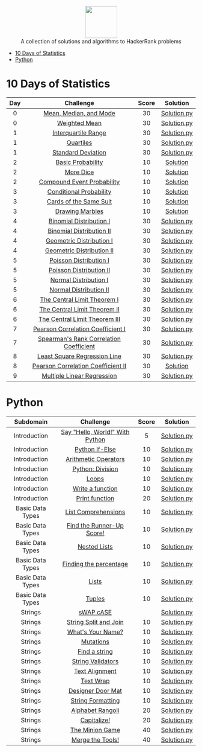 <p align="center">
    <a href="https://www.hackerrank.com/EL_Kaito">
        <img height=85 src="https://d3keuzeb2crhkn.cloudfront.net/hackerrank/assets/styleguide/logo_wordmark-f5c5eb61ab0a154c3ed9eda24d0b9e31.svg">
    </a>
    </br> A collection of solutions and algorithms to HackerRank problems
</p>

* [10 Days of Statistics](#10-days-of-statistics)
* [Python](#python)

# 10 Days of Statistics

| Day | Challenge | Score | Solution |
|:---:|:---------:|:-----:|:--------:|
|0|[Mean, Median, and Mode](https://www.hackerrank.com/challenges/s10-basic-statistics/problem)|30|[Solution.py](https://github.com/Elkaito/HackerRank/blob/master/10%20Days%20of%20Statistics/Day%200%20-%20Mean%2C%20Median%2C%20and%20Mode/Solution.py)|
|0|[Weighted Mean](https://www.hackerrank.com/challenges/s10-weighted-mean/problem)|30|[Solution.py](https://github.com/Elkaito/HackerRank/blob/master/10%20Days%20of%20Statistics/Day%200%20-%20Weighted%20Mean/Solution.py)|
|1|[Interquartile Range](https://www.hackerrank.com/challenges/s10-interquartile-range/problem)|30|[Solution.py](https://github.com/Elkaito/HackerRank/blob/master/10%20Days%20of%20Statistics/Day%201%20-%20Interquartile%20Range/Solution.py)|
|1|[Quartiles](https://www.hackerrank.com/challenges/s10-quartiles/problem)|30|[Solution.py](https://github.com/Elkaito/HackerRank/blob/master/10%20Days%20of%20Statistics/Day%201%20-%20Quartiles/Solution.py)|
|1|[Standard Deviation](https://www.hackerrank.com/challenges/s10-standard-deviation/problem)|30|[Solution.py](https://github.com/Elkaito/HackerRank/blob/master/10%20Days%20of%20Statistics/Day%201%20-%20Standard%20Deviation/Solution.py)|
|2|[Basic Probability](https://www.hackerrank.com/challenges/s10-mcq-1/problem)|10|[Solution](https://github.com/Elkaito/HackerRank/blob/master/10%20Days%20of%20Statistics/Day%202%20-%20Basic%20Probability/Solution.txt)|
|2|[More Dice](https://www.hackerrank.com/challenges/s10-mcq-2/problem)|10|[Solution](https://github.com/Elkaito/HackerRank/blob/master/10%20Days%20of%20Statistics/Day%202%20-%20More%20Dice/Solution.txt)|
|2|[Compound Event Probability](https://www.hackerrank.com/challenges/s10-mcq-3/problem)|10|[Solution](https://github.com/Elkaito/HackerRank/blob/master/10%20Days%20of%20Statistics/Day%202%20-%20Compound%20Event%20Probability/Solution.txt)|
|3|[Conditional Probability](https://www.hackerrank.com/challenges/s10-mcq-4/problem)|10|[Solution](https://github.com/Elkaito/HackerRank/blob/master/10%20Days%20of%20Statistics/Day%203%20-%20Conditional%20Probability/Solution.txt)|
|3|[Cards of the Same Suit](https://www.hackerrank.com/challenges/s10-mcq-5/problem)|10|[Solution](https://github.com/Elkaito/HackerRank/blob/master/10%20Days%20of%20Statistics/Day%203%20-%20Cards%20of%20the%20Same%20Suit/Solution.txt)|
|3|[Drawing Marbles](https://www.hackerrank.com/challenges/s10-mcq-6/problem)|10|[Solution](https://github.com/Elkaito/HackerRank/blob/master/10%20Days%20of%20Statistics/Day%203%20-%20Drawing%20Marbles/Solution.txt)|
|4|[Binomial Distribution I](https://www.hackerrank.com/challenges/s10-binomial-distribution-1/problem)|30|[Solution.py](https://github.com/Elkaito/HackerRank/blob/master/10%20Days%20of%20Statistics/Day%204%20-%20Binomial%20Distribution%20I/Solution.py)|
|4|[Binomial Distribution II]()|30|[Solution.py](https://github.com/Elkaito/HackerRank/blob/master/10%20Days%20of%20Statistics/Day%204%20-%20Binomial%20Distribution%20II/Solution.py)|
|4|[Geometric Distribution I](https://www.hackerrank.com/challenges/s10-geometric-distribution-1/problem)|30|[Solution.py](https://github.com/Elkaito/HackerRank/blob/master/10%20Days%20of%20Statistics/Day%204%20-%20Geometric%20Distribution%20I/Solution.py)|
|4|[Geometric Distribution II](https://www.hackerrank.com/challenges/s10-geometric-distribution-2/problem)|30|[Solution.py](https://github.com/Elkaito/HackerRank/blob/master/10%20Days%20of%20Statistics/Day%204%20-%20Geometric%20Distribution%20II/Solution.py)|
|5|[Poisson Distribution I](https://www.hackerrank.com/challenges/s10-poisson-distribution-1/problem)|30|[Solution.py](https://github.com/Elkaito/HackerRank/blob/master/10%20Days%20of%20Statistics/Day%205%20-%20Poisson%20Distribution%20I/Solution.py)|
|5|[Poisson Distribution II](https://www.hackerrank.com/challenges/s10-poisson-distribution-2/problem)|30|[Solution.py](https://github.com/Elkaito/HackerRank/blob/master/10%20Days%20of%20Statistics/Day%205%20-%20Poisson%20Distribution%20II/Solution.py)|
|5|[Normal Distribution I](https://www.hackerrank.com/challenges/s10-normal-distribution-1/problem)|30|[Solution.py](https://github.com/Elkaito/HackerRank/blob/master/10%20Days%20of%20Statistics/Day%205%20-%20Normal%20Distribution%20I/Solution.py)|
|5|[Normal Distribution II](https://www.hackerrank.com/challenges/s10-normal-distribution-2/problem)|30|[Solution.py](https://github.com/Elkaito/HackerRank/blob/master/10%20Days%20of%20Statistics/Day%205%20-%20Normal%20Distribution%20II/Solution.py)|
|6|[The Central Limit Theorem I](https://www.hackerrank.com/challenges/s10-the-central-limit-theorem-1/problem)|30|[Solution.py](https://github.com/Elkaito/HackerRank/blob/master/10%20Days%20of%20Statistics/Day%206%20-%20The%20Central%20Limit%20Theorem%20I/Solution.py)|
|6|[The Central Limit Theorem II](https://www.hackerrank.com/challenges/s10-the-central-limit-theorem-2/problem)|30|[Solution.py](https://github.com/Elkaito/HackerRank/blob/master/10%20Days%20of%20Statistics/Day%206%20-%20The%20Central%20Limit%20Theorem%20II/Solution.py)|
|6|[The Central Limit Theorem III](https://www.hackerrank.com/challenges/s10-the-central-limit-theorem-3/problem)|30|[Solution.py](https://github.com/Elkaito/HackerRank/blob/master/10%20Days%20of%20Statistics/Day%206%20-%20The%20Central%20Limit%20Theorem%20III/Solution.py)|
|7|[Pearson Correlation Coefficient I](https://www.hackerrank.com/challenges/s10-pearson-correlation-coefficient/problem)|30|[Solution.py](https://github.com/Elkaito/HackerRank/blob/master/10%20Days%20of%20Statistics/Day%207%20-%20Pearson%20Correlation%20Coefficient%20I/Solution.py)|
|7|[Spearman's Rank Correlation Coefficient](https://www.hackerrank.com/challenges/s10-spearman-rank-correlation-coefficient/problem)|30|[Solution.py](https://github.com/Elkaito/HackerRank/blob/master/10%20Days%20of%20Statistics/Day%207%20-%20Spearman's%20Rank%20Correlation%20Coefficient/Solution.py)|
|8|[Least Square Regression Line](https://www.hackerrank.com/challenges/s10-least-square-regression-line/problem)|30|[Solution.py](https://github.com/Elkaito/HackerRank/blob/master/10%20Days%20of%20Statistics/Day%208%20-%20Least%20Square%20Regression%20Line/Solution.py)|
|8|[Pearson Correlation Coefficient II](https://www.hackerrank.com/challenges/s10-mcq-7/problem)|30|[Solution](https://github.com/Elkaito/HackerRank/blob/master/10%20Days%20of%20Statistics/Day%208%20-%20Pearson%20Correlation%20Coefficient%20II/Solution.txt)|
|9|[Multiple Linear Regression](https://www.hackerrank.com/challenges/s10-multiple-linear-regression/problem)|30|[Solution.py](https://github.com/Elkaito/HackerRank/blob/master/10%20Days%20of%20Statistics/Day%209%20-%20Multiple%20Linear%20Regression/Solution.py)|

# Python

| Subdomain | Challenge | Score | Solution |
|:---------:|:---------:|:-----:|:--------:|
|Introduction|[Say "Hello, World!" With Python](https://www.hackerrank.com/challenges/py-hello-world/problem)|5|[Solution.py](https://github.com/Elkaito/HackerRank/tree/master/Python/Introduction/Say%20%20Hello%2C%20World!%20With%20Python)|
|Introduction|[Python If-Else](https://www.hackerrank.com/challenges/py-if-else/problem)|10|[Solution.py](https://github.com/Elkaito/HackerRank/blob/master/Python/Introduction/Python%20If-Else/Solution.py)|
|Introduction|[Arithmetic Operators](https://www.hackerrank.com/challenges/python-arithmetic-operators/problem)|10|[Solution.py](https://github.com/Elkaito/HackerRank/blob/master/Python/Introduction/Arithmetic%20Operators/Solution.py)|
|Introduction|[Python: Division](https://www.hackerrank.com/challenges/python-division/problem)|10|[Solution.py](https://github.com/Elkaito/HackerRank/blob/master/Python/Introduction/Python%20-%20Division/Solution.py)|
|Introduction|[Loops](https://www.hackerrank.com/challenges/python-loops/problem)|10|[Solution.py](https://github.com/Elkaito/HackerRank/blob/master/Python/Introduction/Loops/Solution.py)|
|Introduction|[Write a function](https://www.hackerrank.com/challenges/write-a-function/problem)|10|[Solution.py](https://github.com/Elkaito/HackerRank/blob/master/Python/Introduction/Write%20a%20function/Solution.py)|
|Introduction|[Print function](https://www.hackerrank.com/challenges/python-print/problem)|20|[Solution.py](https://github.com/Elkaito/HackerRank/blob/master/Python/Introduction/Print%20Function/Solution.py)|
|Basic Data Types|[List Comprehensions](https://www.hackerrank.com/challenges/list-comprehensions/problem)|10|[Solution.py]()|
|Basic Data Types|[Find the Runner-Up Score!](https://www.hackerrank.com/challenges/find-second-maximum-number-in-a-list/problem)|10|[Solution.py](https://github.com/Elkaito/HackerRank/blob/master/Python/Basic%20Data%20Types/Find%20the%20Runner-Up%20Score/Solution.py)|
|Basic Data Types|[Nested Lists](https://www.hackerrank.com/challenges/nested-list/problem)|10|[Solution.py](https://github.com/Elkaito/HackerRank/blob/master/Python/Basic%20Data%20Types/Nested%20Lists/Solution.py)|
|Basic Data Types|[Finding the percentage](https://www.hackerrank.com/challenges/finding-the-percentage/problem)|10|[Solution.py](https://github.com/Elkaito/HackerRank/blob/master/Python/Basic%20Data%20Types/Finding%20the%20percentage/Solution.py)|
|Basic Data Types|[Lists](https://www.hackerrank.com/challenges/python-lists/problem)|10|[Solution.py](https://github.com/Elkaito/HackerRank/blob/master/Python/Basic%20Data%20Types/Lists/Solution.py)|
|Basic Data Types|[Tuples](https://www.hackerrank.com/challenges/python-tuples/problem)|10|[Solution.py](https://github.com/Elkaito/HackerRank/blob/master/Python/Basic%20Data%20Types/Tuples/Solution.py)|
|Strings|[sWAP cASE](https://www.hackerrank.com/challenges/swap-case/problem)||[Solution.py](https://github.com/Elkaito/HackerRank/blob/master/Python/Strings/sWAP%20cASE/Solution.py)|
|Strings|[String Split and Join](https://www.hackerrank.com/challenges/python-string-split-and-join/problem)|10|[Solution.py](https://github.com/Elkaito/HackerRank/blob/master/Python/Strings/String%20Split%20and%20Join/Solution.py)|
|Strings|[What's Your Name?](https://www.hackerrank.com/challenges/whats-your-name/problem)|10|[Solution.py](https://github.com/Elkaito/HackerRank/blob/master/Python/Strings/What's%20Your%20Name/Solution.py)|
|Strings|[Mutations](https://www.hackerrank.com/challenges/python-mutations/problem)|10|[Solution.py](https://github.com/Elkaito/HackerRank/blob/master/Python/Strings/Mutations/Solution.py)|
|Strings|[Find a string](https://www.hackerrank.com/challenges/find-a-string/problem)|10|[Solution.py](https://github.com/Elkaito/HackerRank/blob/master/Python/Strings/Find%20a%20string/Solution.py)|
|Strings|[String Validators](https://www.hackerrank.com/challenges/string-validators/problem)|10|[Solution.py](https://github.com/Elkaito/HackerRank/blob/master/Python/Strings/String%20Validators/Solution.py)|
|Strings|[Text Alignment](https://www.hackerrank.com/challenges/text-alignment/problem)|10|[Solution.py](https://github.com/Elkaito/HackerRank/blob/master/Python/Strings/Text%20Alignment/Solution.py)|
|Strings|[Text Wrap](https://www.hackerrank.com/challenges/text-wrap/problem)|10|[Solution.py](https://github.com/Elkaito/HackerRank/blob/master/Python/Strings/Text%20Wrap/Solution.py)|
|Strings|[Designer Door Mat](https://www.hackerrank.com/challenges/designer-door-mat/problem)|10|[Solution.py](https://github.com/Elkaito/HackerRank/blob/master/Python/Strings/Designer%20Door%20Mat/Solution.py)|
|Strings|[String Formatting](https://www.hackerrank.com/challenges/python-string-formatting/problem)|10|[Solution.py](https://github.com/Elkaito/HackerRank/blob/master/Python/Strings/String%20Formatting/Solution.py)|
|Strings|[Alphabet Rangoli](https://www.hackerrank.com/challenges/alphabet-rangoli/problem)|20|[Solution.py](https://github.com/Elkaito/HackerRank/blob/master/Python/Strings/Alphabet%20Rangoli/Solution.py)|
|Strings|[Capitalize!](https://www.hackerrank.com/challenges/capitalize/problem)|20|[Solution.py](https://github.com/Elkaito/HackerRank/blob/master/Python/Strings/Capitalize!/Solution.py)|
|Strings|[The Minion Game](https://www.hackerrank.com/challenges/the-minion-game/problem)|40|[Solution.py](https://github.com/Elkaito/HackerRank/blob/master/Python/Strings/Minion%20Game/Solution.py)|
|Strings|[Merge the Tools!](https://www.hackerrank.com/challenges/merge-the-tools/problem)|40|[Solution.py](https://github.com/Elkaito/HackerRank/blob/master/Python/Strings/Merge%20the%20Tools!/Solution.py)|